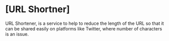 # [URL Shortner]
URL Shortener, is a service to help to reduce the length of the URL so that it can be shared easily on platforms like Twitter, where number of characters is an issue.
